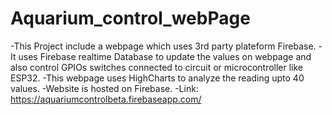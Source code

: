 # Aquarium_control_webPage
-This Project include a webpage which uses 3rd party plateform Firebase.
-It uses Firebase realtime Database to update the values on webpage and also control GPIOs switches 
  connected to circuit or microcontroller like ESP32.
-This webpage uses HighCharts to analyze the reading upto 40 values.
-Website is hosted on Firebase.
-Link:
https://aquariumcontrolbeta.firebaseapp.com/
